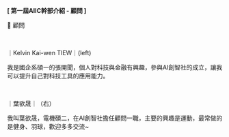 **[ 第一屆AIIC幹部介紹 - 顧問 ]**

💼 顧問

&nbsp;

｜Kelvin Kai-wen TIEW｜(left)

我是國企系碩一的張開聞，個人對科技與金融有興趣，參與AI創智社的成立，讓我可以提升自己對科技工具的應用能力。

&nbsp;

｜葉欲晟｜（右）

我叫葉欲晟，電機碩二，在AI創智社擔任顧問一職，主要的興趣是運動，最常做的是健身、羽球，歡迎多多交流~
